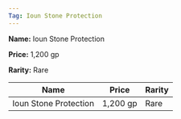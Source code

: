 ```yaml
---
Tag: Ioun Stone Protection
---
```


**Name:** Ioun Stone Protection

**Price:** 1,200 gp

**Rarity:** Rare

| Name     | Price     | Rarity     |
| -------- | --------- | ---------- |
| Ioun Stone Protection | 1,200 gp | Rare |
